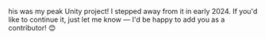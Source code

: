 his was my peak Unity project!
I stepped away from it in early 2024.
If you'd like to continue it, just let me know — I'd be happy to add you as a contributor! 😊
